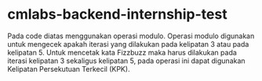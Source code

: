# cmlabs-backend-internship-test

Pada code diatas menggunakan operasi modulo. Operasi modulo digunakan untuk mengecek apakah iterasi yang dilakukan pada kelipatan 3 atau pada kelipatan 5. Untuk mencetak kata Fizzbuzz maka harus dilakukan pada iterasi kelipatan 3 sekaligus kelipatan 5, pada operasi ini dapat digunakan Kelipatan Persekutuan Terkecil (KPK).